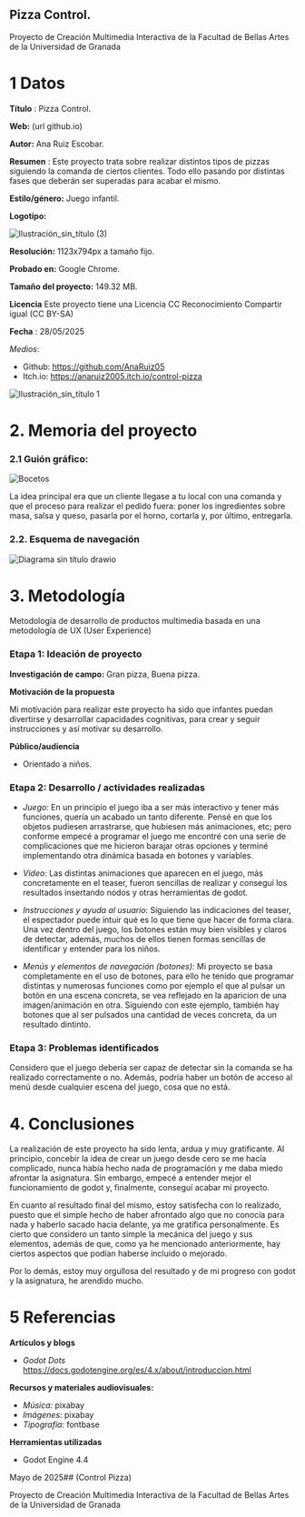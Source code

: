 ## Pizza Control.



Proyecto de Creación Multimedia Interactiva de la Facultad de Bellas Artes de la Universidad de Granada

# 1 Datos



**Título** : Pizza Control.

**Web:** (url github.io)

**Autor:** Ana Ruiz Escobar.

**Resumen** : Este proyecto trata sobre realizar distintos tipos de pizzas siguiendo la comanda de ciertos clientes. Todo ello pasando por distintas fases que deberán ser superadas para acabar el mismo.

**Estilo/género:** Juego infantil.

**Logotipo:** 

![Ilustración_sin_título (3)](https://github.com/user-attachments/assets/f94a75ac-51c1-4544-b353-0828fc3698cf)


**Resolución:** 1123x794px a tamaño fijo.

**Probado en:** Google Chrome.

**Tamaño del proyecto:**  149.32 MB.

**Licencia** Este proyecto tiene una Licencia CC Reconocimiento Compartir igual (CC BY-SA)

**Fecha** : 28/05/2025

*Medios*:

-   Github: https://github.com/AnaRuiz05
-   Itch.io: https://anaruiz2005.itch.io/control-pizza
  
  ![Ilustración_sin_título 1](https://github.com/user-attachments/assets/baad1988-6baa-42b3-b9c4-0af07759df5c)

    

# 2. Memoria del proyecto


### 2.1 Guión gráfico:

![Bocetos](https://github.com/user-attachments/assets/4877ea42-6705-40b9-87b4-16e145912ef7)


La idea principal era que un cliente llegase a tu local con una comanda y que el proceso para realizar el pedido fuera: poner los ingredientes sobre masa, salsa y queso, pasarla por el horno, cortarla y, por último, entregarla.


### 2.2. Esquema de navegación

![Diagrama sin título drawio](https://github.com/user-attachments/assets/a91d194f-9cba-4e96-864d-b3c79ae6b61c)




# 3. Metodología



Metodología de desarrollo de productos multimedia basada en una metodología de UX (User Experience)

### Etapa 1: Ideación de proyecto


**Investigación de campo:**  Gran pizza, Buena pizza.

**Motivación de la propuesta**

Mi motivación para realizar este proyecto ha sido que infantes puedan divertirse y desarrollar capacidades cognitivas, para crear y seguir instrucciones y así motivar su desarrollo.

**Público/audiencia**

-   Orientado a niños.

### Etapa 2: Desarrollo / actividades realizadas

-   *Juego:* En un principio el juego iba a ser más interactivo y tener más funciones, quería un acabado un tanto diferente. Pensé en que los objetos pudiesen arrastrarse, que hubiesen más animaciones, etc; pero conforme empecé a programar el juego me encontré con una serie de complicaciones que me hicieron barajar otras opciones y terminé implementando otra dinámica basada en botones y variables.

-   *Video:* Las distintas animaciones que aparecen en el juego, más concretamente en el teaser, fueron sencillas de realizar y conseguí los resultados insertando nodos y otras herramientas de godot.

-   *Instrucciones y ayuda al usuario:* Siguiendo las indicaciones del teaser, el espectador puede intuir qué es lo que tiene que hacer de forma clara. Una vez dentro del juego, los botones están muy bien visibles y claros de detectar, además, muchos de ellos tienen formas sencillas de identificar y entender para los niños.

-   *Menús y elementos de navegación (botones):* Mi proyecto se basa completamente en el uso de botones, para ello he tenido que programar distintas y numerosas funciones como por ejemplo el que al pulsar un botón en una escena concreta, se vea reflejado en la aparicion de una imagen/animación en otra. Siguiendo con este ejemplo, también hay botones que al ser pulsados una cantidad de veces concreta, da un resultado dintinto.

### Etapa 3: Problemas identificados

Considero que el juego debería ser capaz de detectar sin la comanda se ha realizado correctamente o no. Además, podría haber un botón de acceso al menú desde cualquier escena del juego, cosa que no está.

# 4. Conclusiones
La realización de este proyecto ha sido lenta, ardua y muy gratificante. Al principio, concebir la idea de crear un juego desde cero se me hacía complicado, nunca había hecho nada de programación y me daba miedo afrontar la asignatura. Sin embargo, empecé a entender mejor el funcionamiento de godot y, finalmente, conseguí acabar mi proyecto.

En cuanto al resultado final del mismo, estoy satisfecha con lo realizado, puesto que el simple hecho de haber afrontado algo que no conocía para nada y haberlo sacado hacia delante, ya me gratifica personalmente. Es cierto que considero un tanto simple la mecánica del juego y sus elementos, además de que, como ya he mencionado anteriormente, hay ciertos aspectos que podían haberse incluido o mejorado.

Por lo demás, estoy muy orgullosa del resultado y de mi progreso con godot y la asignatura, he arendido mucho.



# 5 Referencias



**Artículos y blogs**

-  *Godot Dots* https://docs.godotengine.org/es/4.x/about/introduccion.html

**Recursos y materiales audiovisuales:**

-   *Música:* pixabay
-   *Imágenes:* pixabay
-   *Tipografía:* fontbase

**Herramientas utilizadas**

-  Godot Engine 4.4

Mayo de 2025## (Control Pizza)

[](https://github.com/mgea/cmi/blob/master/readme.md#nombre-del-proyecto)

Proyecto de Creación Multimedia Interactiva de la Facultad de Bellas Artes de la Universidad de Granada
